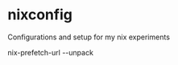 # nixconfig
Configurations and setup for my nix experiments

nix-prefetch-url --unpack <url of whatever>
